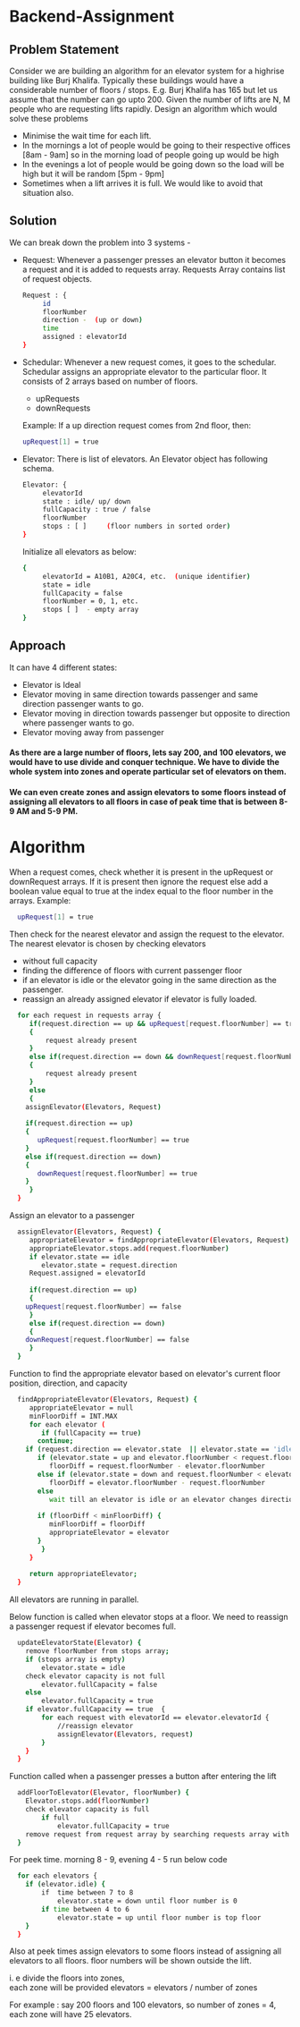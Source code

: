 # Backend-Assignment
## Problem Statement

Consider we are building an algorithm for an elevator system for a
highrise building like Burj Khalifa. Typically these buildings would have a
considerable number of floors / stops. E.g. Burj Khalifa has 165 but let us
assume that the number can go upto 200.
Given the number of lifts are N, M people who are requesting lifts rapidly.
Design an algorithm which would solve these problems
- Minimise the wait time for each lift.
- In the mornings a lot of people would be going to their respective
offices [8am - 9am] so in the morning load of people going up
would be high
- In the evenings a lot of people would be going down so the load
will be high but it will be random [5pm - 9pm]
- Sometimes when a lift arrives it is full. We would like to avoid that
situation also.


## Solution

We can break down the problem into 3 systems -

* Request: Whenever a passenger presses an elevator button it becomes a request and it is added to requests array. Requests Array contains list of request objects.
  ```sh
  Request : {
	   id
	   floorNumber
	   direction -  (up or down)
	   time 
	   assigned : elevatorId
  }
  ```
  
  
* Schedular: Whenever a new request comes, it goes to the schedular. Schedular assigns an appropriate elevator to the particular floor.
  It consists of 2 arrays based on number of floors. 
  - upRequests
  - downRequests
  
  Example: If a up direction request comes from 2nd floor, then:
  ```sh
  upRequest[1] = true 
  ```


* Elevator: There is list of elevators. An Elevator object has following schema.
  ```sh
  Elevator: {
	   elevatorId
	   state : idle/ up/ down
	   fullCapacity : true / false
	   floorNumber
	   stops : [ ]     (floor numbers in sorted order)
  }
  ```
  Initialize all elevators as below:
  ```sh
  {
	   elevatorId = A10B1, A20C4, etc.  (unique identifier)
	   state = idle
	   fullCapacity = false
	   floorNumber = 0, 1, etc.
	   stops [ ]  - empty array
  }
  ```
  
## Approach

It can have 4 different states:

* Elevator is Ideal
* Elevator moving in same direction towards passenger and same direction passenger wants to go.
* Elevator moving in direction towards passenger but opposite to direction where passenger wants to go.
* Elevator moving away from passenger

#### As there are a large number of floors, lets say 200, and 100 elevators, we would have to use divide and conquer technique. We have to divide the whole system into zones and operate particular set of elevators on them.
#### We can even create zones and assign elevators to some floors instead of assigning all elevators to all floors in case of peak time that is between 8-9 AM and 5-9 PM. 

# Algorithm

When a request comes, check whether it is present in the upRequest or downRequest arrays. If it is present then ignore the request else add a boolean value equal to true at the index equal to the floor number in the arrays.
Example: 
```sh
  upRequest[1] = true 
```

Then check for the nearest elevator and assign the request to the elevator. The nearest elevator is chosen by checking elevators

* without full capacity
* finding the difference of floors with current passenger floor
* if an elevator is idle or the elevator going in the same direction as the passenger.
* reassign an already assigned elevator if elevator is fully loaded.

```sh
  for each request in requests array {
     if(request.direction == up && upRequest[request.floorNumber] == true)
     {
         request already present
     }
     else if(request.direction == down && downRequest[request.floorNumber] == true)
     {
         request already present
     }
     else
     {
	assignElevator(Elevators, Request)
	   
	if(request.direction == up)
	{
	   upRequest[request.floorNumber] == true
	}
	else if(request.direction == down)
	{
	   downRequest[request.floorNumber] == true
	}
     }
  }
```

Assign an elevator to a passenger

```sh
  assignElevator(Elevators, Request) {
     appropriateElevator = findAppropriateElevator(Elevators, Request) 
     appropriateElevator.stops.add(request.floorNumber)
     if elevator.state == idle
        elevator.state = request.direction
     Request.assigned = elevatorId
     
     if(request.direction == up)
     {
	upRequest[request.floorNumber] == false
     }
     else if(request.direction == down)
     {
	downRequest[request.floorNumber] == false
     }
  }
```

Function to find the appropriate elevator based on elevator's current floor position, direction, and capacity

```sh
  findAppropriateElevator(Elevators, Request) {
     appropriateElevator = null
     minFloorDiff = INT.MAX
     for each elevator (
        if (fullCapacity == true)
	   continue;
	if (request.direction == elevator.state  || elevator.state == 'idle') {
	   if (elevator.state = up and elevator.floorNumber < request.floorNumber)
	      floorDiff = request.floorNumber - elevator.floorNumber
	   else if (elevator.state = down and request.floorNumber < elevator.floorNumber)
	      floorDiff = elevator.floorNumber - request.floorNumber
	   else 
	      wait till an elevator is idle or an elevator changes direction
	      
	   if (floorDiff < minFloorDiff) {
	      minFloorDiff = floorDiff
	      appropriateElevator = elevator
	   }
        } 
     }
     
     return appropriateElevator;
  }
```

All elevators are running in parallel.

Below function is called when elevator stops at a floor. We need to reassign a passenger request if elevator becomes full.

```sh
  updateElevatorState(Elevator) {
	remove floorNumber from stops array;
	if (stops array is empty)
		elevator.state = idle
	check elevator capacity is not full
		elevator.fullCapacity = false
	else
		elevator.fullCapacity = true
	if elevator.fullCapacity == true  {
		for each request with elevatorId == elevator.elevatorId {
			//reassign elevator
			assignElevator(Elevators, request)
		}
	}
  }
```

Function called when a passenger presses a button after entering the lift

```sh
  addFloorToElevator(Elevator, floorNumber) {
	Elevator.stops.add(floorNumber)
	check elevator capacity is full
		if full
			elevator.fullCapacity = true
	remove request from request array by searching requests array with the assigned elevator id
  }
```

For peek time. morning 8 - 9, evening 4 - 5 run below code

```sh
  for each elevators {	
	if (elevator.idle) {
		if  time between 7 to 8
			elevator.state = down until floor number is 0
		if time between 4 to 6
			elevator.state = up until floor number is top floor
	}
  }
```

Also at peek times assign elevators to some floors instead of assigning all elevators to all floors. floor numbers will be shown outside the lift.

i. e divide the floors into zones,  
 each zone will be provided elevators = elevators / number of zones

For example : say 200 floors and 100 elevators, so number of zones = 4, each zone will have 25 elevators.

